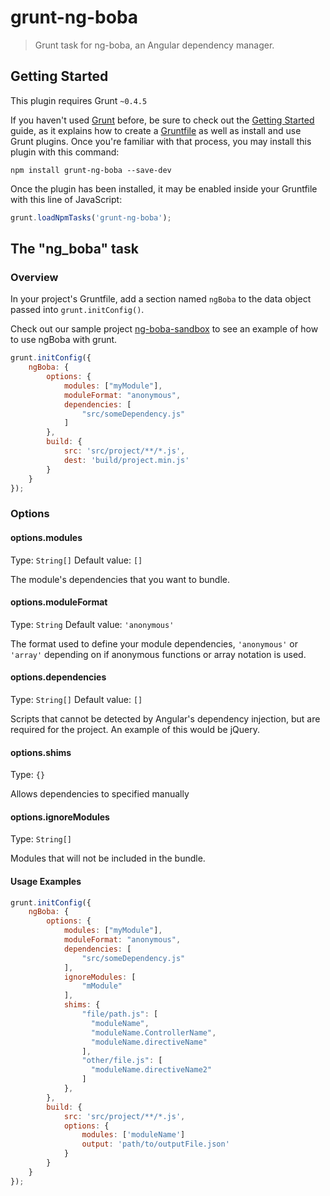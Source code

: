 # grunt-ng-boba

> Grunt task for ng-boba, an Angular dependency manager.

## Getting Started
This plugin requires Grunt `~0.4.5`

If you haven't used [Grunt](http://gruntjs.com/) before, be sure to check out the [Getting Started](http://gruntjs.com/getting-started) guide, as it explains how to create a [Gruntfile](http://gruntjs.com/sample-gruntfile) as well as install and use Grunt plugins. Once you're familiar with that process, you may install this plugin with this command:

```shell
npm install grunt-ng-boba --save-dev
```

Once the plugin has been installed, it may be enabled inside your Gruntfile with this line of JavaScript:

```js
grunt.loadNpmTasks('grunt-ng-boba');
```

## The "ng_boba" task

### Overview
In your project's Gruntfile, add a section named `ngBoba` to the data object passed into `grunt.initConfig()`.

Check out our sample project [ng-boba-sandbox](https://github.com/ng-boba/ng-boba-sandbox) to see an example of how to use ngBoba with grunt.

```js
grunt.initConfig({
    ngBoba: {
        options: {
            modules: ["myModule"],
            moduleFormat: "anonymous",
            dependencies: [
                "src/someDependency.js"
            ]
        },
        build: {
            src: 'src/project/**/*.js',
            dest: 'build/project.min.js'
        }
    }
});
```

### Options

#### options.modules
Type: `String[]`
Default value: `[]`

The module's dependencies that you want to bundle.

#### options.moduleFormat
Type: `String`
Default value: `'anonymous'`

The format used to define your module dependencies, `'anonymous'` or `'array'` depending on if anonymous functions or array notation is used.

#### options.dependencies
Type: `String[]`
Default value: `[]`

Scripts that cannot be detected by Angular's dependency injection, but are required for the project.
An example of this would be jQuery.

#### options.shims
Type: `{}`

Allows dependencies to specified manually

#### options.ignoreModules
Type: `String[]`

Modules that will not be included in the bundle.


#### Usage Examples

```js
grunt.initConfig({
    ngBoba: {
        options: {
            modules: ["myModule"],
            moduleFormat: "anonymous",
            dependencies: [
                "src/someDependency.js"
            ],
            ignoreModules: [
                "mModule"
            ],
            shims: {
                "file/path.js": [
                  "moduleName",
                  "moduleName.ControllerName",
                  "moduleName.directiveName"
                ],
                "other/file.js": [
                  "moduleName.directiveName2"
                ]
            },
        },
        build: {
            src: 'src/project/**/*.js',
            options: {
                modules: ['moduleName']
                output: 'path/to/outputFile.json'
            }
        }
    }
});
```